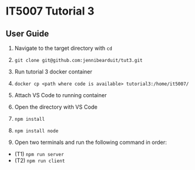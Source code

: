 # IT5007 Tutorial 3

## User Guide

1. Navigate to the target directory with `cd`

2. `git clone git@github.com:jennibearduit/tut3.git`

3. Run tutorial 3 docker container

4. `docker cp <path where code is available> tutorial3:/home/it5007/`

5. Attach VS Code to running container

6. Open the directory with VS Code

7. `npm install`

8. `npm install node`

9. Open two terminals and run the following command in order:
  - (T1) `npm run server`
  - (T2) `npm run client`
